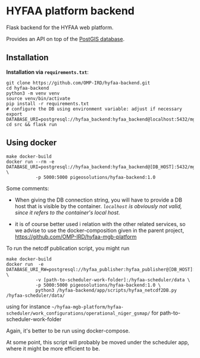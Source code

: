 # HYFAA platform backend

Flask backend for the HYFAA web platform. 

Provides an API on top of the [PostGIS database](https://github.com/OMP-IRD/hyfaa-database/).

## Installation

**Installation via `requirements.txt`**:

```shell
git clone https://github.com/OMP-IRD/hyfaa-backend.git
cd hyfaa-backend
python3 -m venv venv
source venv/bin/activate
pip install -r requirements.txt
# configure the DB using environment variable: adjust if necessary
export DATABASE_URI=postgresql://hyfaa_backend:hyfaa_backend@localhost:5432/mgb_hyfaa
cd src && flask run
```

## Using docker

```shell
make docker-build
docker run --rm -e DATABASE_URI=postgresql://hyfaa_backend:hyfaa_backend@[DB_HOST]:5432/mgb_hyfaa \
           -p 5000:5000 pigeosolutions/hyfaa-backend:1.0
```
Some comments:
  * When giving the DB connection string, you will have to provide a DB host that is visible by the container. 
  _`localhost` is obviously not valid, since it refers to the container's local host._

  * it is of course better used i relation with the other related services, so we advise to use the docker-composition
   given in the parent project,  https://github.com/OMP-IRD/hyfaa-mgb-platform
   
 To run the netcdf publication script, you might run
 ```shell
make docker-build
docker run  -e DATABASE_URI_RW=postgresql://hyfaa_publisher:hyfaa_publisher@[DB_HOST]:5432/mgb_hyfaa \
            -v [path-to-scheduler-work-folder]:/hyfaa-scheduler/data \
            -p 5000:5000 pigeosolutions/hyfaa-backend:1.0 \
            python3 /hyfaa-backend/app/scripts/hyfaa_netcdf2DB.py /hyfaa-scheduler/data/
```
using for instance 
`~/hyfaa-mgb-platform/hyfaa-scheduler/work_configurations/operational_niger_gsmap/` 
for path-to-scheduler-work-folder

Again, it's better to be run using docker-compose. 

At some point, this script will probably be moved under the scheduler app, where it might be more efficient to be.